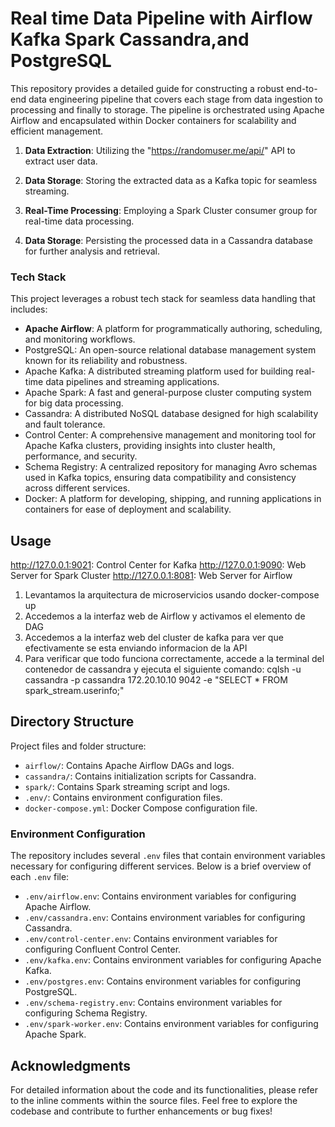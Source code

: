 # Real time Data Pipeline with Airflow Kafka Spark Cassandra,and PostgreSQL

This repository provides a detailed guide for constructing a robust end-to-end data engineering pipeline that covers each stage from data ingestion to processing and finally to storage. The pipeline is orchestrated using Apache Airflow and encapsulated within Docker containers for scalability and efficient management. 

  1. **Data Extraction**: Utilizing the "https://randomuser.me/api/" API to extract user data.
     
  2. **Data Storage**: Storing the extracted data as a Kafka topic for seamless streaming.
     
  3. **Real-Time Processing**: Employing a Spark Cluster consumer group for real-time data processing.
     
  4. **Data Storage**: Persisting the processed data in a Cassandra database for further analysis and retrieval.


### Tech Stack

This project leverages a robust tech stack for seamless data handling that includes:

- **Apache Airflow**: A platform for programmatically authoring, scheduling, and monitoring workflows.
- PostgreSQL: An open-source relational database management system known for its reliability and robustness.
- Apache Kafka: A distributed streaming platform used for building real-time data pipelines and streaming applications.
- Apache Spark: A fast and general-purpose cluster computing system for big data processing.
- Cassandra: A distributed NoSQL database designed for high scalability and fault tolerance.
- Control Center: A comprehensive management and monitoring tool for Apache Kafka clusters, providing insights into cluster health, performance, and security.
- Schema Registry: A centralized repository for managing Avro schemas used in Kafka topics, ensuring data compatibility and consistency across different services.
- Docker: A platform for developing, shipping, and running applications in containers for ease of deployment and scalability.

## Usage

http://127.0.0.1:9021: Control Center for Kafka
http://127.0.0.1:9090: Web Server for Spark Cluster
http://127.0.0.1:8081: Web Server for Airflow

1. Levantamos la arquitectura de microservicios usando docker-compose up
2. Accedemos a la interfaz web de Airflow y activamos el elemento de DAG
3. Accedemos a la interfaz web del cluster de kafka para ver que efectivamente se esta enviando informacion de la API
4. Para verificar que todo funciona correctamente, accede a la terminal del contenedor de cassandra y ejecuta el siguiente comando: cqlsh -u cassandra -p cassandra 172.20.10.10 9042 -e "SELECT * FROM spark_stream.userinfo;"

## Directory Structure

Project files and folder structure:

- `airflow/`: Contains Apache Airflow DAGs and logs.
- `cassandra/`: Contains initialization scripts for Cassandra.
- `spark/`: Contains Spark streaming script and logs.
- `.env/`: Contains environment configuration files.
- `docker-compose.yml`: Docker Compose configuration file.
    
### Environment Configuration

The repository includes several `.env` files that contain environment variables necessary for configuring different services. Below is a brief overview of each `.env` file:

- `.env/airflow.env`: Contains environment variables for configuring Apache Airflow.
- `.env/cassandra.env`: Contains environment variables for configuring Cassandra.
- `.env/control-center.env`: Contains environment variables for configuring Confluent Control Center.
- `.env/kafka.env`: Contains environment variables for configuring Apache Kafka.
- `.env/postgres.env`: Contains environment variables for configuring PostgreSQL.
- `.env/schema-registry.env`: Contains environment variables for configuring Schema Registry.
- `.env/spark-worker.env`: Contains environment variables for configuring Apache Spark.

## Acknowledgments

For detailed information about the code and its functionalities, please refer to the inline comments within the source files. Feel free to explore the codebase and contribute to further enhancements or bug fixes!
